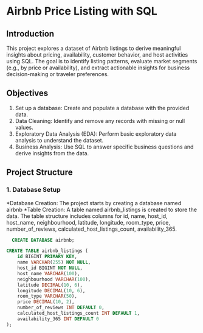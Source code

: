 # Airbnb Price Listing with SQL

## Introduction
This project explores a dataset of Airbnb listings to derive meaningful insights about pricing, availability, customer behavior, and host activities using SQL. The goal is to identify listing patterns, evaluate market segments (e.g., by price or availability), and extract actionable insights for business decision-making or traveler preferences. 

## Objectives
1. Set up a database: Create and populate a database with the provided data.
2. Data Cleaning: Identify and remove any records with missing or null values.
3. Exploratory Data Analysis (EDA): Perform basic exploratory data analysis to understand the dataset.
4. Business Analysis: Use SQL to answer specific business questions and derive insights from the data.

## Project Structure
  ### 1. Database Setup
  *Database Creation: The project starts by creating a database named airbnb
  *Table Creation: A table named airbnb_listings is created to store the data. The table structure includes columns for id, name, host_id, host_name, neighbourhood, latitude, longitude, room_type, price, number_of_reviews, calculated_host_listings_count, availability_365.

```sql
  CREATE DATABASE airbnb;

CREATE TABLE airbnb_listings (
    id BIGINT PRIMARY KEY,
    name VARCHAR(255) NOT NULL,
    host_id BIGINT NOT NULL,
    host_name VARCHAR(100),
    neighbourhood VARCHAR(100),
    latitude DECIMAL(10, 6),
    longitude DECIMAL(10, 6),
    room_type VARCHAR(50),
    price DECIMAL(10, 2),
    number_of_reviews INT DEFAULT 0,
    calculated_host_listings_count INT DEFAULT 1,
    availability_365 INT DEFAULT 0
);
```
